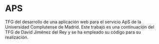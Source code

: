 # APS
TFG del desarrollo de una aplicación web para el servicio ApS de la  Universidad Complutense de Madrid. 
Este trabajo es una continuación del TFG de David Jiménez del Rey y se ha empleado su código para su realización.
